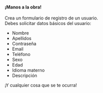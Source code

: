 #### ¡Manos a la obra!

Crea un formulario de registro de un usuario.  
Debes solicitar datos básicos del usuario:  

- Nombre
- Apellidos
- Contraseña
- Email
- Teléfono
- Sexo
- Edad
- Idioma materno
- Descripción

¡Y cualquier cosa que se te ocurra!